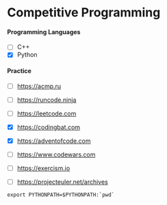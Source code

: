 # Competitive Programming
#### Programming Languages
- [ ] C++
- [x] Python

#### Practice
- [ ] https://acmp.ru
- [ ] https://runcode.ninja
- [ ] https://leetcode.com
- [x] https://codingbat.com
- [x] https://adventofcode.com
- [ ] https://www.codewars.com
- [ ] https://exercism.io
- [ ] https://projecteuler.net/archives


```console
export PYTHONPATH=$PYTHONPATH:`pwd`
```
